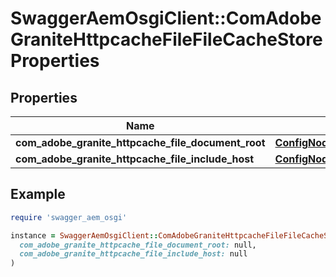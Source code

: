 # SwaggerAemOsgiClient::ComAdobeGraniteHttpcacheFileFileCacheStoreProperties

## Properties

| Name | Type | Description | Notes |
| ---- | ---- | ----------- | ----- |
| **com_adobe_granite_httpcache_file_document_root** | [**ConfigNodePropertyString**](ConfigNodePropertyString.md) |  | [optional] |
| **com_adobe_granite_httpcache_file_include_host** | [**ConfigNodePropertyString**](ConfigNodePropertyString.md) |  | [optional] |

## Example

```ruby
require 'swagger_aem_osgi'

instance = SwaggerAemOsgiClient::ComAdobeGraniteHttpcacheFileFileCacheStoreProperties.new(
  com_adobe_granite_httpcache_file_document_root: null,
  com_adobe_granite_httpcache_file_include_host: null
)
```

